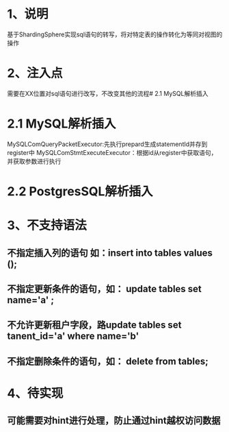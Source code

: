 # 1、说明
基于ShardingSphere实现sql语句的转写，将对特定表的操作转化为等同对视图的操作

# 2、注入点
需要在XX位置对sql语句进行改写，不改变其他的流程# 2.1 MySQL解析插入
# 2.1 MySQL解析插入
MySQLComQueryPacketExecutor:先执行prepard生成statementId并存到register中
MySQLComStmtExecuteExecutor：根据id从register中获取语句，并获取参数进行执行
# 2.2 PostgresSQL解析插入




# 3、不支持语法
## 不指定插入列的语句 如：insert into tables values (); 
## 不指定更新条件的语句，如： update tables set name='a' ;
## 不允许更新租户字段，路update tables set tanent_id='a' where name='b'
## 不指定删除条件的语句，如： delete from tables;

# 4、待实现
## 可能需要对hint进行处理，防止通过hint越权访问数据